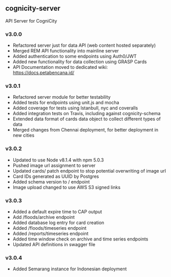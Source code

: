 ## cognicity-server
API Server for CogniCity

### v3.0.0
* Refactored server just for data API (web content hosted separately)
* Merged REM API functionality into mainline server
* Added authentication to some endpoints using Auth0/JWT
* Added new functionality for data collection using GRASP Cards
* API Documentation moved to dedicated wiki: https://docs.petabencana.id/

### v3.0.1
* Refactored server module for better testability
* Added tests for endpoints using unit.js and mocha
* Added coverage for tests using Istanbull, nyc and coveralls
* Added integration tests on Travis, including against cognicity-schema
* Extended data format of cards data object to collect different types of data
* Merged changes from Chennai deployment, for better deployment in new cities

### v3.0.2
* Updated to use Node v8.1.4 with npm 5.0.3
* Pushed image url assignment to server
* Updated cards/ patch endpoint to stop potential overwriting of image url
* Card IDs generated as UUID by Postgres
* Added schema version to / endpoint
* Image upload changed to use AWS S3 signed links

### v3.0.3
* Added a default expire time to CAP output
* Add /floods/archive endpoint
* Added database log entry for card creation
* Added /floods/timeseries endpoint
* Added /reports/timeseries endpoint
* Added time window check on archive and time series endpoints
* Updated API definitions in swagger file

### v3.0.4
* Added Semarang instance for Indonesian deployment
